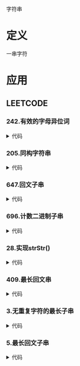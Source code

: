字符串

# 定义 #
一串字符

# 应用 #
## LEETCODE ##
### 242.有效的字母异位词 ###
<details>
<summary>代码</summary>
<pre>
<code>
function isAnagram($s, $t) {
    $sL = strlen($s);
    $tL = strlen($t);
    if ($sL != $tL) {
        return false;
    }
    $map = [];
    for ($i = 0; $i < $sL; $i++) {
        if (!isset($map[$s[$i]])) {
            $map[$s[$i]] = 0;
        }
        $map[$s[$i]]++;
    }
    for ($j = 0; $j < $tL; $j++) {
        if (!isset($map[$t[$j]]) || $map[$t[$j]] <= 0) {
            return false;
        }
        $map[$t[$j]]--;
    }
    return true;
}
</code>
</pre>
</details>

### 205.同构字符串 ###
<details>
<summary>代码</summary>
<pre>
<code>
function isIsomorphic($s, $t) {
    $sL = strlen($s);
    $map = [];
    for ($i = 0; $i < $sL; $i++) {
        if (isset($map[$s[$i]])) {
            if ($map[$s[$i]] != $t[$i]) {
                return false;
            }
        } else {
            if (in_array($t[$i], $map)) {
                return false;
            }
            $map[$s[$i]] = $t[$i];
        }
    }
    return true;
}
</code>
</pre>
</details>

### 647.回文子串 ###
<details>
<summary>代码</summary>
<pre>
<code>
function countSubstrings($s) {
    $count = 0;
    $len = strlen($s);
    if ($len <= 0) {
        return $count;
    }
    $dp = [];
    for ($end = 0; $end < $len; $end++) {
        for ($start = 0; $start <= $end; $start++) {
            if ($s[$start] == $s[$end] && ($end - $start < 2 || $dp[$start + 1][$end - 1])) {
                $dp[$start][$end] = true;
                $count++;
                continue;
            }
        }
    }
    return $count;
}
</code>
</pre>
</details>

### 696.计数二进制子串 ###
<details>
<summary>代码</summary>
<pre>
<code>
/**
 * 中心扩展
 */
function countBinarySubstrings($s) {
    $len = strlen($s);
    $list = [];
    $cnt = 0;
    for ($i = 0; $i < $len; $i++) {
        if ($i == 0 || $s[$i] == $s[$i - 1]) {
            $cnt++;
        } else {
            array_push($list, $cnt);
            $cnt = 1;
        }
        if ($i == $len - 1) {
            array_push($list, $cnt);
        }
    }

    $ans = 0;
    $prev = array_shift($list);
    foreach ($list as $cnt) {
        $ans += min($prev, $cnt);
        $prev = $cnt;
    }
    return $ans;
}
</code>
</pre>
</details>

### 28.实现strStr() ###
<details>
<summary>代码</summary>
<pre>
<code>
/**
 * KMP
 */
function mystrstr($haystack, $needle) {
    $nl = strlen($needle);
    if ($nl <= 0) {
        return 0;
    }

    $prev = 0;
    $next[0] = 0;
    for ($cur = 1; $cur < $nl; $cur++) {
        while ($prev > 0 && $needle[$prev] != $needle[$cur]) {
            $prev = $next[$prev - 1];
        }
        if ($needle[$prev] == $needle[$cur]) {
            $next[$cur] = ++$prev;
        } else {
            $next[$cur] = 0;
        }
    }

    for ($i = 0, $j = 0; $i < strlen($haystack); $i++) {
        while ($j > 0 && $needle[$j] != $haystack[$i]) {
            $j = $next[$j - 1];
        }
        if ($needle[$j] == $haystack[$i]) {
            $j++;
            if ($j == $nl) {
                return $i - $nl + 1;
            }
        }
    }
    return -1;
}
</code>
</pre>
</details>

### 409.最长回文串 ###
<details>
<summary>代码</summary>
<pre>
<code>
/**
 * 哈希
 */
function longestPalindrome($s) {
    $len = strlen($s);
    if ($len <= 1) {
        return $len;
    }

    $charList = [];
    for ($i = 0; $i < $len; $i++) {
        $char = $s[$i];
        if (!isset($charList[$char])) {
            $charList[$char] = 1;
            continue;
        }
        $charList[$char]++;
    }

    $ans = 0;
    foreach ($charList as $cnt) {
        $ans += intval($cnt / 2) * 2;
        if (($cnt & 1) == 1 && ($ans & 1) == 0) {
            $ans++;
        }
    }
    return $ans;
}
</code>
</pre>
</details>

### 3.无重复字符的最长子串 ###
<details>
<summary>代码</summary>
<pre>
<code>
/**
 * 哈希+滑动窗口
 */
function lengthOfLongestSubstring($s) {
    $len = strlen($s);
    if ($len <= 1) {
        return $len;
    }

    $max = 0;
    $map = [];
    $start = 0;
    for ($end = 0; $end < $len; $end++) {
        $start  = max($start, ($map[$s[$end]] ?? - 1) + 1);
        $map[$s[$end]] = $end;
        $max = max($max, $end - $start + 1);
    }
    return $max;
}
</code>
</pre>
</details>

### 5.最长回文子串 ###
<details>
<summary>代码</summary>
<pre>
<code>
/**
 * 动态规划
 */
function longestPalindrome($s) {
    $len = strlen($s);
    if ($len <= 1) {
        return $s;
    }

    $start = 0;
    $max = 0;
    $map = [];
    for ($i = $len - 1; $i >= 0; $i--) {
        $map[$i][$i] = 1;
        for ($j = $i; $j < $len; $j++) {
            $l = $j - $i + 1;
            if ($s[$i] == $s[$j] && ($l <= 3 || isset($map[$i + 1][$j - 1]))) {
                $map[$i][$j] = 1;
                if ($l > $max) {
                    $start = $i;
                    $max = $l;
                }
            }
        }
    }
    return substr($s, $start, $max);
}
</code>
</pre>
</details>
